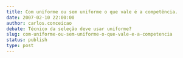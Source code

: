 ```yaml
---
title: Com uniforme ou sem uniforme o que vale é a competência.
date: 2007-02-10 22:00:00
author: carlos.conceicao
debate: Técnico da seleção deve usar uniforme?
slug: com-uniforme-ou-sem-uniforme-o-que-vale-e-a-competencia
status: publish 
type: post
---
```



